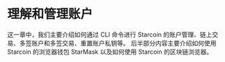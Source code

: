 # 理解和管理账户

这一章中，我们主要介绍如何通过 CLI 命令进行 Starcoin 的账户管理、链上交易、多签账户和多签交易、重置账户私钥等。
后半部分内容主要介绍如何使用 Starcoin 的浏览器钱包 StarMask 以及如何使用 Starcoin 的区块链浏览器。
